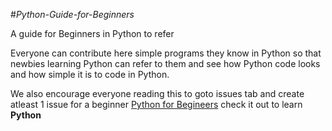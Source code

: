 #_Python-Guide-for-Beginners_

A guide for Beginners in Python to refer

Everyone can contribute here simple programs they know in Python so that newbies learning Python can refer to them and see how Python code looks and how simple it is to code in Python.


We also encourage everyone reading this to goto issues tab and create atleast 1 issue for a beginner
[Python for Begineers](https://www.w3schools.com/python/) 
check it out to learn __Python__ 

